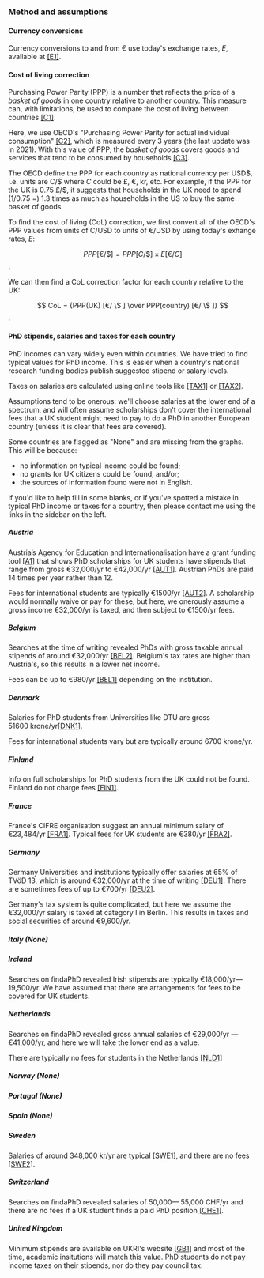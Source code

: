 ### Method and assumptions

#### Currency conversions

Currency conversions to and from € use today's exchange rates, $E$, available at [[E1]](https://www.exchangerate-api.com/).

#### Cost of living correction

Purchasing Power Parity (PPP) is a number that reflects the price of a *basket of goods* in one country relative to another country. This measure can, with limitations, be used to compare the cost of living between countries [[C1]](https://www.oecd.org/sdd/prices-ppp/purchasingpowerparities-frequentlyaskedquestionsfaqs.htm).

Here, we use OECD's "Purchasing Power Parity for actual individual consumption" [[C2]](https://stats.oecd.org/Index.aspx?datasetcode=SNA_TABLE4), which is measured every 3 years (the last update was in 2021). With this value of PPP, the *basket of goods* covers goods and services that tend to be consumed by households [[C3]](https://www.oecd.org/sdd/statistical-insights-purchasing-power-paritiesnot-only-about-big-macs.htm).

The OECD define the PPP for each country as national currency per USD\$, i.e. units are C/\$ where $C$ could be £, €, kr, etc. For example, if the PPP for the UK is 0.75&nbsp;£/\$, it suggests that households in the UK need to spend (1/0.75 =) 1.3 times as much as households in the US to buy the same basket of goods.

To find the cost of living (CoL) correction, we first convert all of the OECD's PPP values from units of C/USD to units of €/USD by using today's exhange rates, $E$:

$$ PPP[€/ \$ ] = PPP[C/\$] \times E[€/C] $$.

We can then find a CoL correction factor for each country relative to the UK:

$$ CoL = {PPP(UK) [€/ \$ ] \over PPP(country) [€/ \$ ]} $$.


#### PhD stipends, salaries and taxes for each country

PhD incomes can vary widely even within countries. We have tried to find typical values for PhD income. This is easier when a country's national research funding bodies publish suggested stipend or salary levels.

Taxes on salaries are calculated using online tools like [[TAX1]](https://www.icalculator.info) or [[TAX2]](https://investomatica.com/income-tax-calculator).

Assumptions tend to be onerous: we'll choose salaries at the lower end of a spectrum, and will often assume scholarships don't cover the international fees that a UK student might need to pay to do a PhD in another European country (unless it is clear that fees are covered).

Some countries are flagged as "None" and are missing from the graphs. This will be because:

- no information on typical income could be found;
- no grants for UK citizens could be found, and/or;
- the sources of information found were not in English.

If you'd like to help fill in some blanks, or if you've spotted a mistake in typical PhD income or taxes for a country, then please contact me using the links in the sidebar on the left.

##### Austria

Austria’s Agency for Education and Internationalisation have a grant funding tool [[A1]](https://grants.at/en/) that shows PhD scholarships for UK students have stipends that range from gross €32,000/yr to €42,000/yr [[AUT1]](https://phd.pages.ista.ac.at/funding-and-awards/). Austrian PhDs are paid 14 times per year rather than 12.

Fees for international students are typically €1500/yr [[AUT2]](https://www.findaphd.com/guides/phd-study-in-austria). A scholarship would normally waive or pay for these, but here, we onerously assume a gross income €32,000/yr is taxed, and then subject to €1500/yr fees.


##### Belgium

Searches at the time of writing revealed PhDs with gross taxable annual stipends of around €32,000/yr [[BEL2]](https://www.findaphd.com/phds/belgium/). Belgium's tax rates are higher than Austria's, so this results in a lower net income.

Fees can be up to €980/yr [[BEL1]](https://www.findaphd.com/guides/phd-study-in-belgium) depending on the institution.


##### Denmark

Salaries for PhD students from Universities like DTU are gross 51600&nbsp;krone/yr[[DNK1]](https://www.dtu.dk/english/education/phd/intro/salary).

Fees for international students vary but are typically around 6700&nbsp;krone/yr.

##### Finland

Info on full scholarships for PhD students from the UK could not be found. Finland do not charge fees [[FIN1]](https://www.findaphd.com/guides/phd-study-in-finland).

##### France

France's CIFRE organisation suggest an annual minimum salary of €23,484/yr [[FRA1]](https://www.enseignementsup-recherche.gouv.fr/fr/le-financement-doctoral-46472). Typical fees for UK students are €380/yr [[FRA2]](https://www.findaphd.com/guides/phd-study-in-france).


##### Germany

Germany Universities and institutions typically offer salaries at 65% of TVöD 13, which is around €32,000/yr at the time of writing [[DEU1]](https://www.chemistryworld.com/news/wage-rise-for-max-planck-phd-candidates-approved/4013241.article). There are sometimes fees of up to €700/yr [[DEU2]](https://www.findaphd.com/blog/8810/is-postgraduate-study-in-germany-really-free).

Germany's tax system is quite complicated, but here we assume the €32,000/yr salary is taxed at category I in Berlin. This results in taxes and social securities of around €9,600/yr.

##### Italy (None)

##### Ireland

Searches on findaPhD revealed Irish stipends are typically €18,000/yr&mdash;19,500/yr. We have assumed that there are arrangements for fees to be covered for UK students.

##### Netherlands

Searches on findaPhD revealed gross annual salaries of €29,000/yr &mdash; €41,000/yr, and here we will take the lower end as a value.

There are typically no fees for students in the Netherlands [[NLD1]](https://www.findaphd.com/guides/phd-study-in-netherlands)

##### Norway (None)

##### Portugal (None)

##### Spain (None)

##### Sweden

Salaries of around 348,000 kr/yr are typical [[SWE1]](https://staff.ki.se/employment-as-a-doctoral-student-at-ki), and there are no fees [[SWE2]](https://www.findaphd.com/guides/phd-study-in-sweden).

##### Switzerland

Searches on findaPhD revealed salaries of 50,000&mdash; 55,000 CHF/yr and there are no fees if a UK student finds a paid PhD position [[CHE1]](https://www.findaphd.com/guides/phd-funding-switzerland).

##### United Kingdom

Minimum stipends are available on UKRI's website [[GB1]](https://www.ukri.org/what-we-offer/developing-people-and-skills/find-studentships-and-doctoral-training/get-a-studentship-to-fund-your-doctorate/) and most of the time, academic insitutions will match this value. PhD students do not pay income taxes on their stipends, nor do they pay council tax.